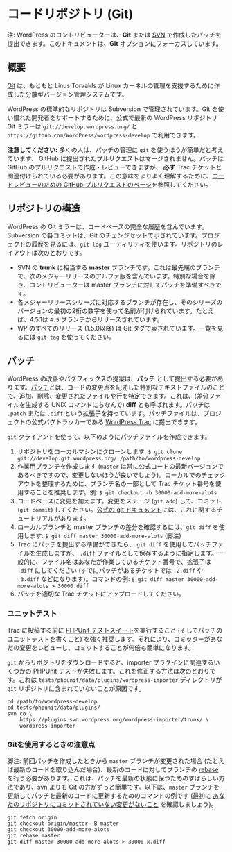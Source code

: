 <!--
# The Code Repository (Git)
-->

# コードリポジトリ (Git)

<!--
Alert: Contributors to WordPress may submit patches created via either **Git** or **[SVN](https://make.wordpress.org/core/handbook/contribute/svn/)**. This documentation focuses on the **Git** option.
-->

注:  WordPress のコントリビューターは、**Git** または [SVN](https://make.wordpress.org/core/handbook/contribute/svn/) で作成したパッチを提出できます。このドキュメントは、**Git** オプションにフォーカスしています。

<!--
## Summary
-->

## 概要

<!--
[Git](https://git-scm.com/) is a distributed version control system originally created by Linus Torvalds to assist with the management of the Linux kernel.
-->

[Git](https://git-scm.com/) は、もともと Linus Torvalds が Linux カーネルの管理を支援するために作成した分散型バージョン管理システムです。

<!--
The canonical WordPress repository is managed using Subversion. To better support developers who are more comfortable working with Git, official, up-to-date Git mirrors of the WordPress repository are available at `git://develop.git.wordpress.org/` and `https://github.com/WordPress/wordpress-develop`.
-->

WordPress の標準的なリポジトリは Subversion で管理されています。Git を使い慣れた開発者をサポートするために、公式で最新の WordPress リポジトリ Git ミラーは `git://develop.wordpress.org/` と `https://github.com/WordPress/wordpress-develop` で利用できます。

<!--
**Please note:** while many people find it easier to use `git` to manage their patches, pull requests submitted to GitHub will not be merged there. Patches can be created and reviewed in GitHub pull requests, but they **must** be associated with a Trac ticket. To better understand what this means, see the [GitHub Pull Requests for Code Review page](https://make.wordpress.org/core/handbook/contribute/git/github-pull-requests-for-code-review/).
-->

**注意してください:** 多くの人は、パッチの管理に `git` を使うほうが簡単だと考えています、 GitHub に提出されたプルリクエストはマージされません。パッチは GitHub のプルリクエストで作成・レビューできますが、 **必ず** Trac チケットと関連付けられている必要があります。この意味をよりよく理解するために、[コードレビューのための GitHub プルリクエストのページ](https://make.wordpress.org/core/handbook/contribute/git/github-pull-requests-for-code-review/)を参照してください。

<!--
## Repository Structure
-->

## リポジトリの構造

<!--
The WordPress Git mirror contains a complete history of the codebase. Each Subversion commit is represented by a Git changeset. Use the `git log` utility to browse the history of the project. The layout of the repository is as follows:
-->

WordPress の Git ミラーは、コードベースの完全な履歴を含んでいます。Subversion の各コミットは、Git のチェンジセットで示されています。プロジェクトの履歴を見るには、`git log` ユーティリティを使います。リポジトリのレイアウトは次のとおりです。

<!--
*   The **master** branch, which corresponds to SVN **trunk**. This is the bleeding-edge branch, containing the alpha version of the next major release. Except in special cases, contributors should prepare their patches against the master branch.
*   A branch exists corresponding to each major release series, named using the first two digits of versions in that series. For example, 4.5.1 was released from the `4.5` branch. Use `git branch -r` to view a complete list of branches in the remote repository, and use commands like `git checkout -b 4.5.x origin/4.5` to create local branches that track remote branches.
*   All WP releases (starting with 1.5.0) are represented by Git tags. Use `git tag` to see the list.
*   -->

*   SVN の **trunk** に相当する **master** ブランチです。これは最先端のブランチで、次のメジャーリリースのアルファ版を含んでいます。特別な場合を除き、コントリビューターは master ブランチに対してパッチを準備すべきです。
*   各メジャーリリースシリーズに対応するブランチが存在し、そのシリーズのバージョンの最初の2桁の数字を使って名前が付けられています。たとえば、4.5.1は `4.5` ブランチからリリースされています。
*   WP のすべてのリリース (1.5.0以降) は Git タグで表されています。一覧を見るには `git tag` を使ってください。

<!--
## Patches
-->

## パッチ

<!--
Suggested improvements and bugfixes for WordPress should be submitted as **patches**. A [patch](https://make.wordpress.org/core/glossary/#patch) is a special text file that describes changes to code, by identifying the files and lines which are added, removed, and altered. It may also be referred to as a **diff** (after the Unix command to generate a differences file). Patches have the extension of either `.patch` or `.diff`. Patch files can then be submitted for consideration to [WordPress Trac](https://core.trac.wordpress.org/), the project’s official bugtracker.
-->

WordPress の改善やバグフィックスの提案は、**パッチ** として提出する必要があります。[パッチ](https://make.wordpress.org/core/glossary/#patch)とは、コードの変更点を記述した特別なテキストファイルのことで、追加、削除、変更されたファイルや行を特定できます。これは、(差分ファイルを生成する UNIX コマンドにちなんで) **diff** とも呼ばれます。パッチは `.patch` または `.diff` という拡張子を持っています。パッチファイルは、プロジェクトの公式バグトラッカーである [WordPress Trac](https://core.trac.wordpress.org/) に提出できます。

<!--
Using the `git` cli client, you can create a patch file as follows:
-->

`git` クライアントを使って、以下のようにパッチファイルを作成できます。

<!--
1.  Clone the repository to your local machine: `$ git clone git://develop.git.wordpress.org/ /path/to/wordpress-develop`
2.  Create a working branch (it’s better not to modify `master` because this should always be the latest version of the official code). To keep your local checkout organized, it’s suggested that you use the Trac ticket number as part of your branch name, eg: `$ git checkout -b 30000-add-more-alots   `
3.  Make your modifications to the codebase. Stage the changes (`git add`), and commit (`git commit`).  [The official git documentation](https://git-scm.com/docs/gittutorial) includes a tutorial on this.
4.  Use `git diff` to review the differences between your local branch and the master branch: `$ git diff master 30000-add-more-alots` †
5.  Once you’re ready to submit your patch to Trac, generate a patch file using `git diff`, specifying that the output should be saved in a `.diff` file. In general, the file name should be the ticket number you are working on with `.diff` as the extension (or `.2.diff`, `.3.diff`, etc. if there are already patches on the ticket). Example command: `$ git diff master 30000-add-more-alots > 30000.diff`
6.  Upload the patch to the appropriate Trac ticket.
-->

1.  リポジトリをローカルマシンにクローンします: `$ git clone git://develop.git.wordpress.org/ /path/to/wordpress-develop`
2.  作業用ブランチを作成します (`master` は常に公式コードの最新バージョンであるべきですので、変更しないほうが良いでしょう)。ローカルでのチェックアウトを整理するために、ブランチ名の一部として Trac チケット番号を使用することを推奨します。例: `$ git checkout -b 30000-add-more-alots `
3.  コードベースに変更を加えます。変更をステージ (`git add`) して、コミット (`git commit`) してください。[公式の git ドキュメント](https://git-scm.com/docs/gittutorial)には、これに関するチュートリアルがあります。
4.  ローカルブランチと master ブランチの差分を確認するには、`git diff` を使用します: `$ git diff master 30000-add-more-alots` (脚注)
5.  Trac にパッチを提出する準備ができたら、 `git diff` を使用してパッチファイルを生成しますが、 `.diff` ファイルとして保存するように指定します。一般的に、ファイル名はあなたが作業しているチケット番号で、拡張子は `.diff` にしてください (すでにパッチがあるチケットでは `.2.diff` や `.3.diff` などになります)。コマンドの例: `$ git diff master 30000-add-more-alots > 30000.diff`
6.  パッチを適切な Trac チケットにアップロードしてください。

<!--
### Unit Tests
-->

### ユニットテスト

<!--
We strongly recommend [running the PHPUnit test suite](https://make.wordpress.org/core/handbook/testing/automated-testing/phpunit/) (and writing unit tests for your patch) before submitting it to Trac. This makes it many times easier for committers to review and commit your changes.
-->

Trac に投稿する前に [PHPUnit テストスイート](https://make.wordpress.org/core/handbook/testing/automated-testing/phpunit/)を実行すること (そしてパッチのユニットテストを書くこと) を強く推奨します。それにより、コミッターがあなたの変更をレビューし、コミットすることが何倍も簡単になります。

<!--
When downloading the repository from `git`, a few of the PHPUnit tests related to the importer plugin will fail because the `tests/phpunit/data/plugins/wordpress-importer` directory is not contained in the `git` repositories. Here’s how to fix that:
-->

`git` からリポジトリをダウンロードすると、importer プラグインに関連するいくつかの PHPUnit テストが失敗します。これを修正する方法は次のとおりです。これは `tests/phpunit/data/plugins/wordpress-importer` ディレクトリが `git` リポジトリに含まれていないことが原因です。

```
cd /path/to/wordpress-develop
cd tests/phpunit/data/plugins/
svn co \
    https://plugins.svn.wordpress.org/wordpress-importer/trunk/ \
    wordpress-importer
```

<!--
### Usage Notes for Git
-->

### Gitを使用するときの注意点

<!--
† If your `master` branch has changed since you last worked on your patch (for example, if you’ve pulled down the latest code), you’ll need to [rebase](https://git-scm.com/book/en/v2/Git-Branching-Rebasing) your branch against the latest code. This is a great way to keep your patches up to date, and it’s much easier with Git than with svn. Here is an example sequence of commands to update your `master` branch then refresh your patch on top of the latest code (make sure you have [no uncommitted changes in your repository](https://stackoverflow.com/questions/52704/how-do-i-discard-unstaged-changes-in-git) first):
-->

脚注: 前回パッチを作成したときから `master` ブランチが変更された場合 (たとえば最新のコードを取り込んだ場合)、最新のコードに対してブランチの [rebase](https://git-scm.com/book/en/v2/Git-Branching-Rebasing) を行う必要があります。これは、パッチを最新の状態に保つためのすばらしい方法であり、svn よりも Git の方がずっと簡単です。以下は、`master` ブランチを更新してパッチを最新のコードに更新するためのコマンドの例です (最初に [あなたのリポジトリにコミットされていない変更がないこと](https://stackoverflow.com/questions/52704/how-do-i-discard-unstaged-changes-in-git) を確認しましょう)。

```
git fetch origin
git checkout origin/master -B master
git checkout 30000-add-more-alots
git rebase master
git diff master 30000-add-more-alots > 30000.x.diff
```
